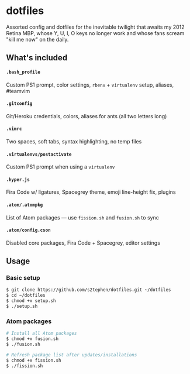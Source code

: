 # dotfiles
Assorted config and dotfiles for the inevitable twilight that awaits my 2012 Retina MBP, whose Y, U, I, O keys no longer work and whose fans scream "kill me now" on the daily.

## What's included

#### `.bash_profile`
Custom PS1 prompt, color settings, `rbenv` + `virtualenv` setup, aliases, #teamvim

#### `.gitconfig`
Git/Heroku credentials, colors, aliases for ants (all two letters long)

#### `.vimrc`
Two spaces, soft tabs, syntax highlighting, no temp files

#### `.virtualenvs/postactivate`
Custom PS1 prompt when using a `virtualenv`

#### `.hyper.js`
Fira Code w/ ligatures, Spacegrey theme, emoji line-height fix, plugins

#### `.atom/.atompkg`
List of Atom packages — use `fission.sh` and `fusion.sh` to sync

#### `.atom/config.cson`
Disabled core packages, Fira Code + Spacegrey, editor settings 

## Usage

### Basic setup
```sh
$ git clone https://github.com/s2tephen/dotfiles.git ~/dotfiles
$ cd ~/dotfiles
$ chmod +x setup.sh
$ ./setup.sh
```

### Atom packages
```sh
# Install all Atom packages
$ chmod +x fusion.sh
$ ./fusion.sh

# Refresh package list after updates/installations
$ chmod +x fission.sh
$ ./fission.sh
```
